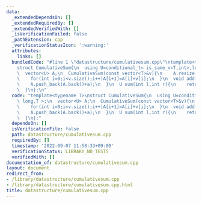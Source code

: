```yaml
---
data:
  _extendedDependsOn: []
  _extendedRequiredBy: []
  _extendedVerifiedWith: []
  _isVerificationFailed: false
  _pathExtension: cpp
  _verificationStatusIcon: ':warning:'
  attributes:
    links: []
  bundledCode: "#line 1 \"datastructure/cumulativesum.cpp\"\ntemplate<typename T>\n\
    struct CumulativeSum{\n  using U=conditional_t< is_same_v<T,int>,long long,T >;\n\
    \  vector<U> A;\n  CumulativeSum(const vector<T>&v){\n    A.resize(v.size()+1,0);\n\
    \    for(int i=0;i<v.size();i++)A[i+1]=A[i]+v[i];\n  }\n  void add(const T& a){\n\
    \    A.push_back(A.back()+a);\n  }\n  U sum(int l,int r){\n    return A[r]-A[l];\n\
    \  }\n};\n"
  code: "template<typename T>\nstruct CumulativeSum{\n  using U=conditional_t< is_same_v<T,int>,long\
    \ long,T >;\n  vector<U> A;\n  CumulativeSum(const vector<T>&v){\n    A.resize(v.size()+1,0);\n\
    \    for(int i=0;i<v.size();i++)A[i+1]=A[i]+v[i];\n  }\n  void add(const T& a){\n\
    \    A.push_back(A.back()+a);\n  }\n  U sum(int l,int r){\n    return A[r]-A[l];\n\
    \  }\n};"
  dependsOn: []
  isVerificationFile: false
  path: datastructure/cumulativesum.cpp
  requiredBy: []
  timestamp: '2022-09-07 11:58:33+09:00'
  verificationStatus: LIBRARY_NO_TESTS
  verifiedWith: []
documentation_of: datastructure/cumulativesum.cpp
layout: document
redirect_from:
- /library/datastructure/cumulativesum.cpp
- /library/datastructure/cumulativesum.cpp.html
title: datastructure/cumulativesum.cpp
---
```


